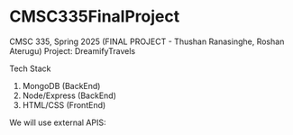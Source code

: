 # CMSC335FinalProject
CMSC 335, Spring 2025 (FINAL PROJECT - Thushan Ranasinghe, Roshan Aterugu)
Project: DreamifyTravels

Tech Stack 
1. MongoDB (BackEnd)
2. Node/Express (BackEnd)
3. HTML/CSS (FrontEnd)

We will use external APIS:
